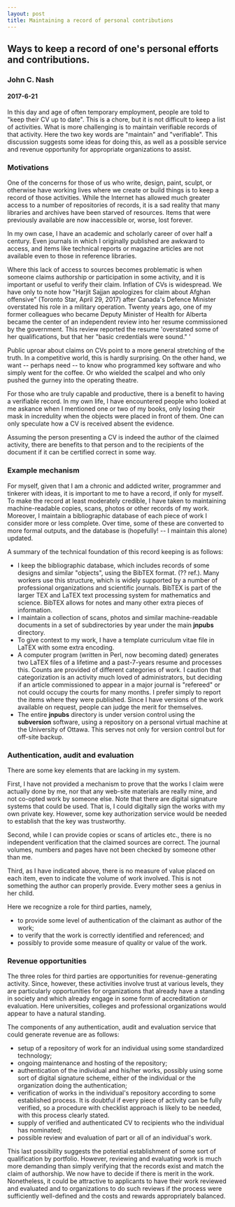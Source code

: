 ```yaml
---
layout: post
title: Maintaining a record of personal contributions
---
```

 
## Ways to keep a record of one's personal efforts and contributions. ##
 
### John C. Nash ###
 
#### 2017-6-21 ####

In this day and age of often temporary employment, people are told to "keep their CV up to date".
This is a chore, but it is not difficult to keep a list of activities. What is more challenging
is to maintain verifiable records of that activity. Here the two key words are "maintain" and
"verifiable". This discussion suggests some ideas for doing this, as well as a possible 
service and revenue opportunity for appropriate organizations to assist.

### Motivations ###

One of the concerns for those of us who write, design, paint, sculpt, or otherwise have working
lives where we create or build things is to keep a record of those activities. While the 
Internet has allowed much greater access to a number of repositories of records, it is a sad
reality that many libraries and archives have been starved of resources. Items that were 
previously available are now inaccessible or, worse, lost forever.

In my own case, I have an academic and scholarly career of over half a century. Even journals
in which I originally published are awkward to access, and items like technical reports or
magazine articles are not available even to those in reference libraries. 

Where this lack of access to sources becomes problematic is when someone claims authorship or
participation in some activity, and it is important or useful to verify their claim. Inflation
of CVs is widespread. We have only to note how "Harjit Sajjan apologizes for claim about Afghan offensive"
(Toronto Star, April 29, 2017) after Canada's Defence Minister overstated his role in a military
operation. Twenty years ago, one of my former colleagues who became Deputy Minister of Health
for Alberta became the center of an independent review into her resume commissioned by the government.
This review reported the resume 'overstated some of her qualifications, but that her "basic credentials 
were sound." '

Public uproar about claims on CVs point to a more general stretching of the truth. In a competitive
world, this is hardly surprising. On the other hand, we want -- perhaps need -- to know who programmed 
key software and who simply went for the coffee. Or who wielded the scalpel and who only pushed the
gurney into the operating theatre.

For those who are truly capable and productive, there is a benefit to having a verifiable record.
In my own life, I have encountered people who looked at me askance when I mentioned one or two of
my books, only losing their mask in incredulity when the objects were placed in front of them. One
can only speculate how a CV is received absent the evidence. 

Assuming the person presenting a CV is indeed the author of the claimed activity, there are benefits
to that person and to the recipients of the document if it can be certified correct in some way.


### Example mechanism ###

For myself, given that I am a chronic and addicted writer, programmer and tinkerer with ideas, it
is important to me to have a record, if only for myself. To make the record at least moderately
credible, I have taken to maintaining machine-readable copies, scans, photos or other records
of my work. Moreover, I maintain a bibliographic database of each piece of work I consider more
or less complete. Over time, some of these are converted to more formal outputs, and the database
is (hopefully! -- I maintain this alone) updated.

A summary of the technical foundation of this record keeping is as follows:

- I keep the bibliographic database, which includes records of some designs and similar "objects", 
using the BibTEX format. (?? ref.). Many workers use this structure, which is widely supported
by a number of professional organizations and scientific journals. BibTEX is part of the larger
TEX and LaTEX text processing system for mathematics and science. BibTEX allows for notes and
many other extra pieces of information.
- I maintain a collection of scans, photos and similar machine-readable documents in a set of
subdirectories by year under the main **jnpubs** directory. 
- To give context to my work, I have a template curriculum vitae file in LaTEX with some extra
encoding.
- A computer program (written in Perl, now becoming dated) generates two LaTEX files of a 
lifetime and a past-7-years resume and processes this. Counts are provided of different
categories of work. I caution that categorization is an activity much loved of administrators,
but deciding if an article commissioned to appear in a major journal is "refereed" or not
could occupy the courts for many months. I prefer simply to report the items where they were
published. Since I have versions of the work available on request, people can judge the merit
for themselves.
- The entire **jnpubs** directory is under version control using the **subversion** software,
using a repository on a personal virtual machine at the University of Ottawa. This serves not
only for version control but for off-site backup.


### Authentication, audit and evaluation ###

There are some key elements that are lacking in my system. 

First, I have not provided a mechanism to prove that the works I claim were actually done by
me, nor that any web-site materials are really mine, and not co-opted work by someone else.
Note that there are digital signature systems that could be used. That is, I could digitally
sign the works with my own private key. However, some key authorization service would be needed
to establish that the key was trustworthy.

Second, while I can provide copies or scans of articles etc., there is no independent verification
that the claimed sources are correct. The journal volumes, numbers and pages have not been checked
by someone other than me.

Third, as I have indicated above, there is no measure of value placed on each item, even to indicate
the volume of work involved. This is not something the author can properly provide. Every mother 
sees a genius in her child.

Here we recognize a role for third parties, namely,

- to provide some level of authentication of the claimant as author of the work;
- to verify that the work is correctly identified and referenced; and
- possibly to provide some measure of quality or value of the work.


### Revenue opportunities ###

The three roles for third parties are opportunities for revenue-generating activity. Since,
however, these activities involve trust at various levels, they are particularly opportunities
for organizations that already have a standing in society and which already engage in some form
of accreditation or evaluation. Here universities, colleges and professional organizations would
appear to have a natural standing.

The components of any authentication, audit and evaluation service that could generate revenue
are as follows:

- setup of a repository of work for an individual using some standardized technology;
- ongoing maintenance and hosting of the repository;
- authentication of the individual and his/her works, possibly using some sort of digital
signature scheme, either of the individual or the organization doing the authentication;
- verification of works in the individual's repository according to some established process.
It is doubtful if every piece of activity can be fully verified, so a procedure with checklist
approach is likely to be needed, with this process clearly stated.
- supply of verified and authenticated CV to recipients who the individual has nominated;
- possible review and evaluation of part or all of an individual's work.

This last possibility suggests the potential establishment of some sort of qualification by
portfolio. However, reviewing and evaluating work is much more demanding than simply 
verifying that the records exist and match the claim of authorship. We now have to decide
if there is merit in the work. Nonetheless, it could be attractive to applicants to have
their work reviewed and evaluated and to organizations to do such reviews if the process
were sufficiently well-defined and the costs and rewards appropriately balanced.

